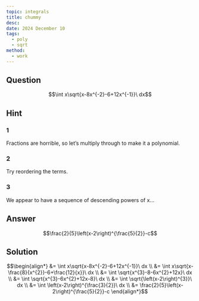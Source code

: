 ```yaml
---
topic: integrals
title: chummy
desc: 
date: 2024 December 10
tags:
  - poly
  - sqrt
method:
  - work
---
```



## Question

```math
\int x\sqrt{x-8x^{-2}-6+12x^{-1}}\ dx
```


## Hint

### 1
Fractions are horrible, so let’s multiply through to make it a polynomial.

### 2
Try reordering the terms.

### 3
We appear to have a sequence of descending powers of x...


## Answer

```math
\frac{2}{5}\left(x-2\right)^{\frac{5}{2}}-c
```


## Solution

```math
\begin{align*}
  &= \int x\sqrt{x-8x^{-2}-6+12x^{-1}}\ dx
  \\ &= \int x\sqrt{x-\frac{8}{x^{2}}-6+\frac{12}{x}}\ dx
  \\ &= \int \sqrt{x^{3}-8-6x^{2}+12x}\ dx
  \\ &= \int \sqrt{x^{3}-6x^{2}+12x-8}\ dx
  \\ &= \int \sqrt{\left(x-2\right)^{3}}\ dx
  \\ &= \int \left(x-2\right)^{\frac{3}{2}}\ dx
  \\ &= \frac{2}{5}\left(x-2\right)^{\frac{5}{2}}-c
\end{align*}
```

